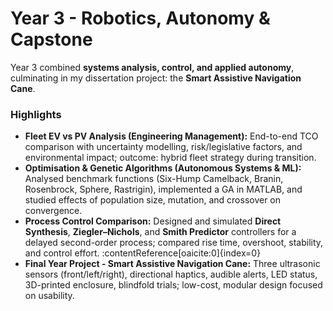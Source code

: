 # Year 3 - Robotics, Autonomy & Capstone

Year 3 combined **systems analysis, control, and applied autonomy**, culminating in my dissertation project: the **Smart Assistive Navigation Cane**.

### Highlights
- **Fleet EV vs PV Analysis (Engineering Management):** End-to-end TCO comparison with uncertainty modelling, risk/legislative factors, and environmental impact; outcome: hybrid fleet strategy during transition.
- **Optimisation & Genetic Algorithms (Autonomous Systems & ML):** Analysed benchmark functions (Six-Hump Camelback, Branin, Rosenbrock, Sphere, Rastrigin), implemented a GA in MATLAB, and studied effects of population size, mutation, and crossover on convergence.
- **Process Control Comparison:** Designed and simulated **Direct Synthesis**, **Ziegler–Nichols**, and **Smith Predictor** controllers for a delayed second-order process; compared rise time, overshoot, stability, and control effort. :contentReference[oaicite:0]{index=0}
- **Final Year Project - Smart Assistive Navigation Cane:** Three ultrasonic sensors (front/left/right), directional haptics, audible alerts, LED status, 3D-printed enclosure, blindfold trials; low-cost, modular design focused on usability. 

